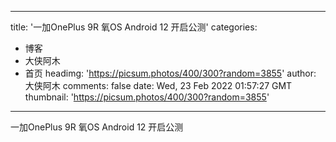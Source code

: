 
---
title: '一加OnePlus 9R 氧OS Android 12 开启公测'
categories: 
 - 博客
 - 大侠阿木
 - 首页
headimg: 'https://picsum.photos/400/300?random=3855'
author: 大侠阿木
comments: false
date: Wed, 23 Feb 2022 01:57:27 GMT
thumbnail: 'https://picsum.photos/400/300?random=3855'
---

<div>   
一加OnePlus 9R 氧OS Android 12 开启公测  
</div>
            